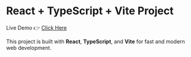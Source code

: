 # React + TypeScript + Vite Project

Live Demo 👉 [Click Here](https://fabulous-speculoos-a195ea.netlify.app/)

This project is built with **React**, **TypeScript**, and **Vite** for fast and modern web development.
